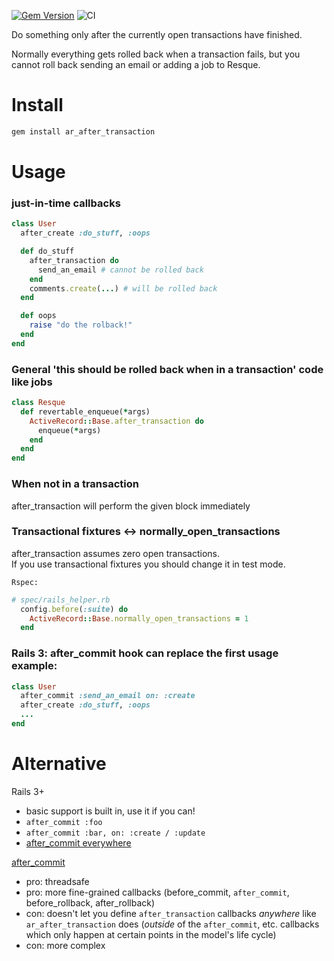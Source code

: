 [![Gem Version](https://badge.fury.io/rb/ar_after_transaction.png)](http://badge.fury.io/rb/ar_after_transaction)
![CI](https://github.com/grosser/ar_after_transaction/workflows/CI/badge.svg)

Do something only after the currently open transactions have finished.

Normally everything gets rolled back when a transaction fails, but you cannot roll back sending an email or adding a job to Resque.

Install
=======

```bash
gem install ar_after_transaction
```


Usage
=====

### just-in-time callbacks

```ruby
class User
  after_create :do_stuff, :oops

  def do_stuff
    after_transaction do
      send_an_email # cannot be rolled back
    end
    comments.create(...) # will be rolled back
  end

  def oops
    raise "do the rolback!"
  end
end
```

### General 'this should be rolled back when in a transaction' code like jobs

```ruby
class Resque
  def revertable_enqueue(*args)
    ActiveRecord::Base.after_transaction do
      enqueue(*args)
    end
  end
end
```

### When not in a transaction
after_transaction will perform the given block immediately

### Transactional fixtures <-> normally_open_transactions
after_transaction assumes zero open transactions.<br/>
If you use transactional fixtures you should change it in test mode.

`Rspec:`
```ruby
# spec/rails_helper.rb
  config.before(:suite) do
    ActiveRecord::Base.normally_open_transactions = 1
  end
```

### Rails 3: after_commit hook can replace the first usage example:

```ruby
class User
  after_commit :send_an_email on: :create
  after_create :do_stuff, :oops
  ...
end
```

Alternative
===========

Rails 3+
 - basic support is built in, use it if you can!
 - `after_commit :foo`
 - `after_commit :bar, on: :create / :update`
 - [after_commit everywhere](https://dev.to/evilmartians/rails-aftercommit-everywhere--4j9g)


[after_commit](https://github.com/pat/after_commit)<br/>
 - pro: threadsafe<br/>
 - pro: more fine-grained callbacks (before_commit, `after_commit`, before_rollback, after_rollback)<br/>
 - con: doesn't let you define `after_transaction` callbacks *anywhere* like `ar_after_transaction` does (*outside* of the `after_commit`, etc. callbacks which only happen at certain points in the model's life cycle)<br/>
 - con: more complex<br/>
 
